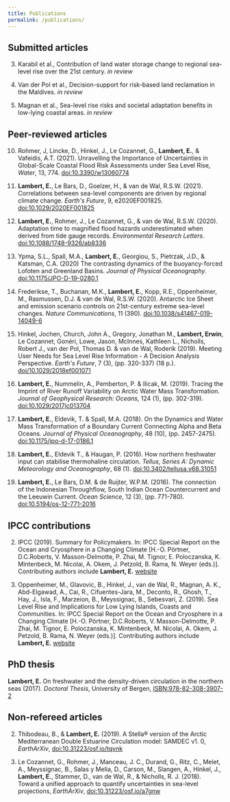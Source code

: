```yaml
---
title: Publications
permalink: /publications/
---
```


## Submitted articles

3. Karabil et al., Contribution of land water storage change to regional sea-level rise over the 21st century. *in review*

2. Van der Pol et al., Decision-support for risk-based land reclamation in the Maldives. *in review*

1. Magnan et al., Sea-level rise risks and societal adaptation benefits in low-lying coastal areas. *in review*

## Peer-reviewed articles

10. Rohmer, J, Lincke, D., Hinkel, J., Le Cozannet, G., **Lambert, E.**, & Vafeidis, A.T. (2021). Unravelling the Importance of Uncertainties in Global-Scale
Coastal Flood Risk Assessments under Sea Level Rise, *Water*, 13, 774. [doi:10.3390/w13060774](https://doi.org/10.3390/w13060774)

9. **Lambert, E.**, Le Bars, D., Goelzer, H., & van de Wal, R.S.W. (2021). Correlations between sea-level components are driven by regional climate change. *Earth's Future*, 9, e2020EF001825. [doi:10.1029/2020EF001825](https://doi.org/10.1029/2020EF001825)

8. **Lambert, E.**, Rohmer, J., Le Cozannet, G., & van de Wal, R.S.W. (2020). Adaptation time to magnified flood hazards underestimated when derived from tide gauge records. *Environmental Research Letters*. [doi:10.1088/1748-9326/ab8336](https://doi.org/10.1088/1748-9326/ab8336)

7. Ypma, S.L., Spall, M.A., **Lambert, E.**, Georgiou, S., Pietrzak, J.D., & Katsman, C.A. (2020) The contrasting dynamics of the buoyancy-forced Lofoten and Greenland Basins. *Journal of Physical Oceanography*. [doi:10.1175/JPO-D-19-0280.1](https://doi.org/10.1175/JPO-D-19-0280.1)

6. Frederikse, T., Buchanan, M.K., **Lambert, E.**, Kopp, R.E., Oppenheimer, M., Rasmussen, D.J. & van de Wal, R.S.W. (2020). Antarctic Ice Sheet and emission scenario controls on 21st-century extreme sea-level changes. *Nature Communications*, 11 (390). [doi:10.1038/s41467-019-14049-6](https://doi.org/10.1038/s41467-019-14049-6) 

5. Hinkel, Jochen, Church, John A., Gregory, Jonathan M., **Lambert, Erwin**, Le Cozannet, Gonéri, Lowe, Jason, McInnes, Kathleen L., Nicholls, Robert J., van der Pol, Thomas D. & van de Wal, Roderik (2019). Meeting User Needs for Sea Level Rise Information - A Decision Analysis Perspective. *Earth's Future*, 7 (3), (pp. 320-337) (18 p.). [doi/10.1029/2018ef001071](https://doi.org/10.1029/2018ef001071) 

4. **Lambert, E.**, Nummelin, A., Pemberton, P. & Ilicak, M. (2019). Tracing the Imprint of River Runoff Variability on Arctic Water Mass Transformation. *Journal of Geophysical Research: Oceans*, 124 (1), (pp. 302-319). [doi:10.1029/2017jc013704](https://doi.org/10.1029/2017jc013704) 

3. **Lambert, E.**, Eldevik, T. & Spall, M.A. (2018). On the Dynamics and Water Mass Transformation of a Boundary Current Connecting Alpha and Beta Oceans. *Journal of Physical Oceanography*, 48 (10), (pp. 2457-2475). [doi:10.1175/jpo-d-17-0186.1](https://doi.org/10.1175/jpo-d-17-0186.1) 

2. **Lambert, E.**, Eldevik T., & Haugan, P. (2016). How northern freshwater input can stabilise thermohaline circulation. *Tellus, Series A: Dynamic Meteorology and Oceanography*, 68 (1). [doi:10.3402/tellusa.v68.31051](https://doi.org/10.3402/tellusa.v68.31051)

1. **Lambert, E.**, Le Bars, D.M. & de Ruijter, W.P.M. (2016). The connection of the Indonesian Throughflow, South Indian Ocean Countercurrent and the Leeuwin Current. *Ocean Science*, 12 (3), (pp. 771-780). [doi:10.5194/os-12-771-2016](https://doi.org/10.5194/os-12-771-2016) 

## IPCC contributions

2. IPCC (2019). Summary for Policymakers. In: IPCC Special Report on the Ocean and Cryosphere in a Changing Climate [H.-O. Pörtner, D.C.Roberts, V. Masson-Delmotte, P. Zhai, M. Tignor, E. Poloczanska, K. Mintenbeck, M. Nicolai, A. Okem, J. Petzold, B. Rama, N. Weyer (eds.)]. Contributing authors include **Lambert, E.** [website](https://www.ipcc.ch/srocc/chapter/summary-for-policymakers/)
 
1. Oppenheimer, M., Glavovic, B., Hinkel, J., van de Wal, R., Magnan, A. K., Abd-Elgawad, A., Cai, R., Cifuentes-Jara, M., Deconto, R., Ghosh, T., Hay, J., Isla, F., Marzeion, B., Meyssignac, B., Sebesvari, Z. (2019). Sea Level Rise and Implications for Low Lying Islands, Coasts and Communities. In: IPCC Special Report on the Ocean and Cryosphere in a Changing Climate [H.-O. Pörtner, D.C.Roberts, V. Masson-Delmotte, P. Zhai, M. Tignor, E. Poloczanska, K. Mintenbeck, M. Nicolai, A. Okem, J. Petzold, B. Rama, N. Weyer (eds.)]. Contributing authors include **Lambert, E.** [website](https://www.ipcc.ch/srocc/chapter/chapter-4-sea-level-rise-and-implications-for-low-lying-islands-coasts-and-communities/)

## PhD thesis

**Lambert, E.** On freshwater and the density-driven circulation in the northern seas (2017). *Doctoral Thesis*, University of Bergen, [ISBN:978-82-308-3907-2](https://bora.uib.no/handle/1956/19042) 

## Non-refereed articles

2. Thibodeau, B., & **Lambert, E.** (2019). A Stella® version of the Arctic Mediterranean Double Estuarine
Circulation model: SAMDEC v1. 0, *EarthArXiv*, [doi:10.31223/osf.io/tqvnk](https://doi.org/10.31223/osf.io/tqvnk)

1. Le Cozannet, G., Rohmer, J., Manceau, J. C., Durand, G., Ritz, C., Melet, A., Meyssignac, B., Salas y Melia, D.,
Carson, M., Slangen, A., Hinkel, J., **Lambert, E.**, Stammer, D., van de Wal, R., & Nicholls, R. J. (2018). Toward a
unified approach to quantify uncertainties in sea-level projections, *EarthArXiv*, [doi:10.31223/osf.io/a7gnw](https://doi.org/10.31223/osf.io/a7gnw)
